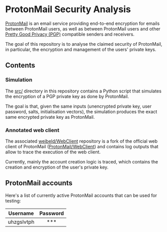 # ProtonMail Security Analysis

[ProtonMail](https://protonmail.com/) is an email service providing end-to-end encryption for emails between ProtonMail users, as well as between ProtonMail users and other [Pretty Good Privacy (PGP)](https://www.openpgp.org/) compatible senders and receivers.

The goal of this repository is to analyse the claimed security of ProtonMail, in particular, the encryption and management of the users' private keys.

## Contents

### Simulation

The [src/](src) directory in this repository contains a Python script that simulates the encryption of a PGP private key as done by ProtonMail.

The goal is that, given the same inputs (unencrypted private key, user password, salts, initialisation vectors), the simulation produces the exact same encrypted private key as ProtonMail.

### Annotated web client

The associated [weibeld/WebClient](https://github.com/weibeld/WebClient) repository is a fork of the official web client of ProtonMail ([ProtonMail/WebClient](https://github.com/ProtonMail/WebClient)) and contains log outputs that allow to trace the execution of the web client.

Currently, mainly the account creation logic is traced, which contains the creation and encryption of the user's private key.

## ProtonMail accounts

Here's a list of currently active ProtonMail accounts that can be used for testing:

| Username   | Password |
|------------|:--------:|
| uhzgslvtph | ***      |
